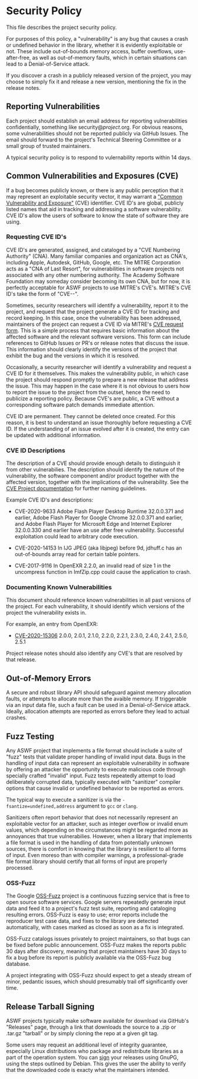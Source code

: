 # Security Policy

This file describes the project security policy.

For purposes of this policy, a "vulnerability" is any bug that causes
a crash or undefined behavior in the library, whether it is evidently
exploitable or not. These include out-of-bounds memory access, buffer
overflows, use-after-free, as well as out-of-memory faults, which in
certain situations can lead to a Denial-of-Service attack.

If you discover a crash in a publicly released version of the project,
you may choose to simply fix it and release a new version, mentioning
the fix in the release notes.

## Reporting Vulnerabilities

Each project should establish an email address for reporting
vulnerabilities confidentially, something like
security@_project_.org. For obvious reasons, some vulnerabilities
should not be reported publicly via GitHub Issues.  The email should
forward to the project's Technical Steering Committee or a small group
of trusted maintainers.

A typical security policy is to respond to vulernability reports
within 14 days. 

## Common Vulnerabilities and Exposures (CVE)

If a bug becomes publicly known, or there is any public perception
that it may represent an exploitable security vector, it may warrant a
["Common Vulnerability and
Exposure"](https://en.wikipedia.org/wiki/Common_Vulnerabilities_and_Exposures)
(CVE) identifier. CVE ID's are global, publicly listed names that aid
in tracking and addressing a software vulnerability. CVE ID's allow
the users of software to know the state of software they are using.

### Requesting CVE ID's

CVE ID's are generated, assigned, and cataloged by a "CVE Numbering
Authority" (CNA). Many familiar companies and organization act as
CNA's, including Apple, Autodesk, GitHub, Google, etc. The MITRE
Corporation acts as a "CNA of Last Resort", for vulnerabilities in
software projects not associated with any other numbering
authority. The Academy Software Foundation may someday consider
becoming its own CNA, but for now, it is perfectly acceptable for ASWF
projects to use MITRE's CVE's.  MITRE's CVE ID's take the form of
"CVE-<year>-<number>".

Sometimes, security researchers will identify a vulnerability, report
it to the project, and request that the project generate a CVE ID for
tracking and record keeping. In this case, once the vulnerability has
been addressed, maintainers of the project can request a CVE ID
via MITRE's [CVE request form](https://cveform.mitre.org/).  This is a
simple process that requires basic information about the affected
software and the relevant software versions. This form can include
references to GitHub Issues or PR's or release notes that discuss the
issue. This information should clearly identify the versions of the
project that exhibit the bug and the versions in which it is resolved.

Occasionally, a security researcher will identify a vulnerability and
request a CVE ID for it themselves. This makes the vulnerability
public, in which case the project should respond promptly to prepare a
new release that address the issue. This may happen in the case where
it is not obvious to users how to report the issue to the project from
the outset, hence the need to publicize a reporting policy. Because
CVE's are public, a CVE without a corresponding software patch demands
immediate attention.

CVE ID are permanent. They cannot be deleted once created. For this
reason, it is best to understand an issue thoroughly before requesting
a CVE ID.  If the understanding of an issue evolved after it is
created, the entry can be updated with additional information.

### CVE ID Descriptions

The description of a CVE should provide enough details to distinguish
it from other vulnerabilies. The description should identify the
nature of the vulnerability, the software component and/or product
together with the affected version, together with the implications of
the vulnerability. See the [CVE Project
documentation](http://cveproject.github.io/docs/content/key-details-phrasing.pdf)
for further naming guidelines.

Example CVE ID's and descriptions:

* CVE-2020-9633 Adobe Flash Player Desktop Runtime 32.0.0.371 and
  earlier, Adobe Flash Player for Google Chrome 32.0.0.371 and
  earlier, and Adobe Flash Player for Microsoft Edge and Internet
  Explorer 32.0.0.330 and earlier have an use after free
  vulnerability. Successful exploitation could lead to arbitrary code
  execution.

* CVE-2020-14153 In IJG JPEG (aka libjpeg) before 9d, jdhuff.c has an
  out-of-bounds array read for certain table pointers.

* CVE-2017-9116 In OpenEXR 2.2.0, an invalid read of size 1 in the
  uncompress function in ImfZip.cpp could cause the application to
  crash.

### Documenting Known Vulnerabilities

This document should reference known vulnerabilities in all past
versions of the project. For each vulnerability, it should identify
which versions of the project the vulnerability exists in.

For example, an entry from OpenEXR:

* [CVE-2020-15306](https://cve.mitre.org/cgi-bin/cvename.cgi?name=CVE-2020-15306) 2.0.0, 2.0.1, 2.1.0, 2.2.0, 2.2.1, 2.3.0, 2.4.0, 2.4.1, 2.5.0, 2.5.1 

Project release notes should also identify any CVE's that are resolved
by that release.

## Out-of-Memory Errors

A secure and robust library API should safeguard against memory
allocation faults, or attempts to allocate more than the avaible
memory. If triggerable via an input data file, such a fault can be
used in a Denial-of-Service attack. Ideally, allocation attempts are
reported as errors before they lead to actual crashes.

## Fuzz Testing

Any ASWF project that implements a file format should include a suite
of "fuzz" tests that validate proper handling of invalid input
data. Bugs in the handling of input data can represent an exploitable
vulnerability in software by offering an attacker the opportunity to
execute malicious code through specially crafted "invalid" input. Fuzz
tests repeatedly attempt to load deliberately corrupted data,
typically executed with "sanitizer" compiler options that cause
invalid or undefined behavior to be reported as errors.

The typical way to execute a sanitizer is via the
``-fsantize=undefined,address`` argument to ``gcc`` or ``clang``.

Sanitizers often report behavior that does not necessarily represent
an exploitable vector for an attacker, such as integer overflow or
invalid enum values, which depending on the circumstances might be
regarded more as annoyances that true vulnerabilies. However, when a
library that implements a file format is used in the handling of data
from potentially unknown sources, there is comfort in knowing that the
library is resilient to all forms of input. Even moreso than with
compiler warnings, a professional-grade file format library should
certify that all forms of input are properly processed.

### OSS-Fuzz

The Google [OSS-Fuzz](https://google.github.io/oss-fuzz) project is a
continuous fuzzing service that is free to open source software
services. Google servers repeatedly generate input data and feed it to
a project's fuzz test suite, reporting and cataloging resulting
errors.  OSS-Fuzz is easy to use; error reports include the reproducer
test case data, and fixes to the library are detected automatically,
with cases marked as closed as soon as a fix is integrated.

OSS-Fuzz catalogs issues privately to project maintainers, so that
bugs can be fixed before public announcement. OSS-Fuzz makes the
reports public 30 days after discovery, meaning that project
maintainers have 30 days to fix a bug before its report is publicly
available via the OSS-Fuzz bug database.

A project integrating with OSS-Fuzz should expect to get a steady
stream of minor, pedantic issues, which should presumably trail off
significantly over time.

## Release Tarball Signing

ASWF projects typically make software available for download via
GitHub's "Releases" page, through a link that downloads the source to
a .zip or .tar.gz "tarball" or by simply cloning the repo at a given
git tag.

Some users may request an additional level of integrity guarantee,
especially Linux distributions who package and redistribute libraries
as a part of the operation system. You can
[sign](https://wiki.debian.org/Creating%20signed%20GitHub%20releases)
your releases using GnuPG, using the steps outlined by Debian. This
gives the user the ability to verify that the downloaded code is
exacty what the maintainers intended.


